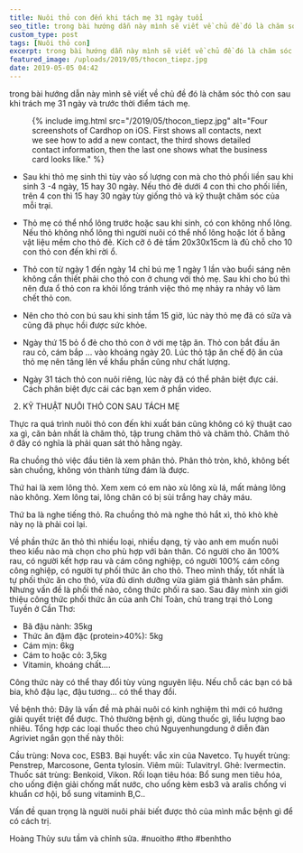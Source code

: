 ```yaml
---
title: Nuôi thỏ con đến khi tách mẹ 31 ngày tuổi
seo_title: trong bài hướng dẫn này mình sẽ viết về chủ đề đó là chăm sóc thỏ con
custom_type: post
tags: [Nuôi thỏ con]
excerpt: trong bài hướng dẫn này mình sẽ viết về chủ đề đó là chăm sóc thỏ con
featured_image: /uploads/2019/05/thocon_tiepz.jpg
date: 2019-05-05 04:42
---
```


trong bài hướng dẫn này mình sẽ viết về chủ đề đó là chăm sóc thỏ con sau khi trách mẹ 31 ngày và trước thời điểm tách mẹ.
<figure class="extendout">
  {% include img.html src="/2019/05/thocon_tiepz.jpg" alt="Four screenshots of Cardhop on iOS. First shows all contacts, next we see how to add a new contact, the third shows detailed contact information, then the last one shows what the business card looks like." %}
</figure>

- Sau khi thỏ mẹ sinh thì tùy vào số lượng con mà cho thỏ phối liền sau khi sinh 3 -4 ngày, 15 hay 30 ngày. Nếu thỏ đẻ dưới 4 con thì cho phối liền, trên 4 con thì 15 hay 30 ngày tùy giống thỏ và kỹ thuật chăm sóc của mỗi trại.

- Thỏ mẹ có thể nhổ lông trước hoặc sau khi sinh, có con không nhổ lông. Nếu thỏ không nhổ lông thì người nuôi có thể nhổ lông hoặc lót ổ bằng vật liệu mềm cho thỏ đẻ. Kích cỡ ô đẻ tầm 20x30x15cm là đủ chỗ cho 10 con thỏ con đến khi rời ổ.

- Thỏ con từ ngày 1 đến ngày 14 chỉ bú mẹ 1 ngày 1 lần vào buổi sáng nên không cần thiết phải cho thỏ con ở chung với thỏ mẹ. Sau khi cho bú thì nên đưa ổ thỏ con ra khỏi lồng tránh việc thỏ mẹ nhảy ra nhảy vô làm chết thỏ con.

- Nên cho thỏ con bú sau khi sinh tầm 15 giờ, lúc này thỏ mẹ đã có sữa và cũng đã phục hồi được sức khỏe.

- Ngày thứ 15 bỏ ổ đẻ cho thỏ con ở với mẹ tập ăn. Thỏ con bắt đầu ăn rau cỏ, cám bắp …  vào khoảng ngày 20. Lúc thỏ tập ăn chế độ ăn của thỏ mẹ nên tăng lên về khẩu phần cũng như chất lượng.

- Ngày 31 tách thỏ con nuôi riêng, lúc này đã có thể phân biệt đực cái. Cách phân biệt đực cái các bạn xem ở phần video.

2. KỸ THUẬT NUÔI THỎ CON SAU TÁCH MẸ

Thực ra quá trình nuôi thỏ con đến khi xuất bán cũng không có kỹ thuật cao xa gì, căn bản nhất là chăm thỏ, tập trung chăm thỏ và chăm thỏ. Chăm thỏ ở đây có nghĩa là phải quan sát thỏ hằng ngày. 

Ra chuồng thỏ việc đầu tiên là xem phân thỏ. Phân thỏ tròn, khô, không bết sàn chuồng, không vón thành từng đám là được. 

Thứ hai là xem lông thỏ. Xem xem có em nào xù lông xù lá, mất mảng lông nào không. Xem lông tai, lông chân có bị sủi trắng hay chảy máu.

Thứ ba là nghe tiếng thỏ. Ra chuồng thỏ mà nghe thỏ hắt xì, thỏ khò khè này nọ là phải coi lại.

Về phần thức ăn thỏ thì nhiều loại, nhiều dạng, tỳ vào anh em muốn nuôi theo kiểu nào mà chọn cho phù hợp với bản thân. Có người cho ăn 100% rau, có người kết hợp rau và cám công nghiệp, có người 100% cám công công nghiệp, có người tự phối thức ăn cho thỏ. Theo mình thấy, tốt nhất là tự phối thức ăn cho thỏ, vừa đủ dinh dưỡng vừa giảm giá thành sản phẩm. Nhưng vấn đề là phối thế nào, công thức phối ra sao. Sau đây mình xin giới thiệu công thức phối thức ăn của anh Chí Toàn, chủ trang trại thỏ Long Tuyền ở Cần Thơ:

+ Bã đậu nành: 35kg
+ Thức ăn đậm đặc (protein>40%): 5kg
+ Cám mịn: 6kg
+ Cám to hoặc cỏ: 3,5kg
+ Vitamin, khoáng chất….

Công thức này có thể thay đổi tùy vùng nguyên liệu. Nếu chỗ các bạn có bã bia, khô đậu lạc, đậu tương… có thể thay đổi. 

Về bệnh thỏ:
Đây là vấn đề mà phải nuôi có kinh nghiệm thì mới có hướng giải quyết triệt để được. Thỏ thường bệnh gì, dùng thuốc gì, liều lượng bao nhiêu. Tổng hợp các loại thuốc theo chú Nguyenhungdung ở diễn đàn Agriviet ngắn gọn thế này thôi: 

 Cầu trùng: Nova coc, ESB3.
 Bại huyết: vắc xin của Navetco.
 Tụ huyết trùng: Penstrep, Marcosone, Genta tylosin.
 Viêm mũi: Tulavitryl.
 Ghẻ: Ivermectin.
 Thuốc sát trùng: Benkoid, Vikon.
 Rối loạn tiêu hóa: Bổ sung men tiêu hóa, cho uống điện giải chống mất nước, cho uống kèm esb3 và aralis chống vi khuẩn cơ hội, bổ sung vitaminh B,C..

Vấn đề quan trọng là người nuôi phải biết được thỏ của mình mắc bệnh gì để có cách trị.

Hoàng Thủy sưu tầm và chỉnh sửa.
#nuoitho #tho #benhtho
